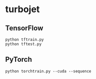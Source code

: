 # turbojet

## TensorFlow

```
python tftrain.py
python tftest.py
```


## PyTorch

```
python torchtrain.py --cuda --sequence
```
